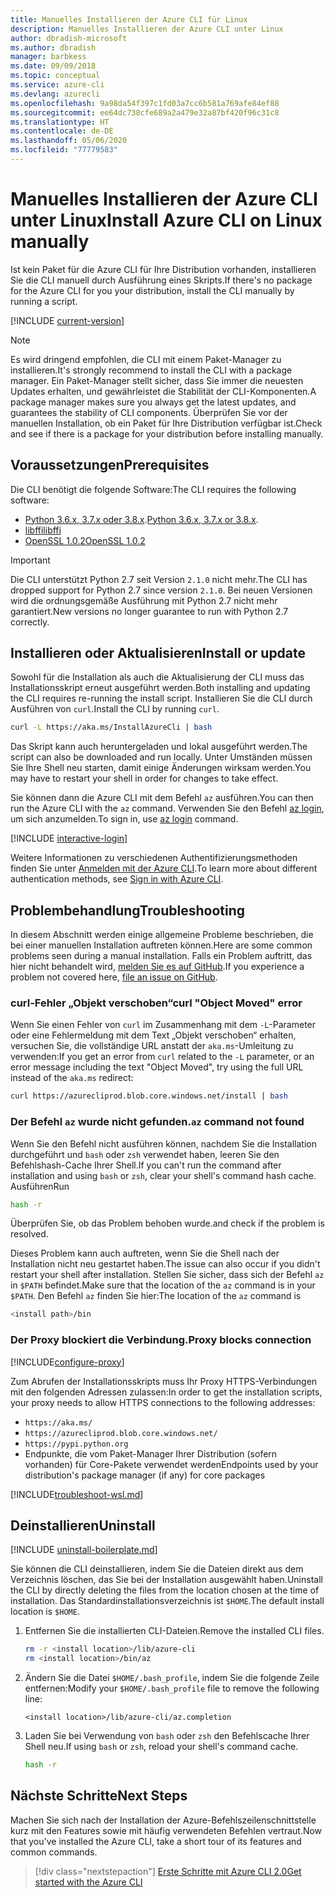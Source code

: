 ```yaml
---
title: Manuelles Installieren der Azure CLI für Linux
description: Manuelles Installieren der Azure CLI unter Linux
author: dbradish-microsoft
ms.author: dbradish
manager: barbkess
ms.date: 09/09/2018
ms.topic: conceptual
ms.service: azure-cli
ms.devlang: azurecli
ms.openlocfilehash: 9a98da54f397c1fd03a7cc6b581a769afe84ef88
ms.sourcegitcommit: ee64dc738cfe689a2a479e32a87bf420f96c31c8
ms.translationtype: HT
ms.contentlocale: de-DE
ms.lasthandoff: 05/06/2020
ms.locfileid: "77779583"
---
```

# <a name="install-azure-cli-on-linux-manually"></a><span data-ttu-id="75e40-103">Manuelles Installieren der Azure CLI unter Linux</span><span class="sxs-lookup"><span data-stu-id="75e40-103">Install Azure CLI on Linux manually</span></span>

<span data-ttu-id="75e40-104">Ist kein Paket für die Azure CLI für Ihre Distribution vorhanden, installieren Sie die CLI manuell durch Ausführung eines Skripts.</span><span class="sxs-lookup"><span data-stu-id="75e40-104">If there's no package for the Azure CLI for you your distribution, install the CLI manually by running a script.</span></span>

[!INCLUDE [current-version](includes/current-version.md)]

> [!NOTE]
> <span data-ttu-id="75e40-105">Es wird dringend empfohlen, die CLI mit einem Paket-Manager zu installieren.</span><span class="sxs-lookup"><span data-stu-id="75e40-105">It's strongly recommend to install the CLI with a package manager.</span></span> <span data-ttu-id="75e40-106">Ein Paket-Manager stellt sicher, dass Sie immer die neuesten Updates erhalten, und gewährleistet die Stabilität der CLI-Komponenten.</span><span class="sxs-lookup"><span data-stu-id="75e40-106">A package manager makes sure you always get the latest updates, and guarantees the stability of CLI components.</span></span> <span data-ttu-id="75e40-107">Überprüfen Sie vor der manuellen Installation, ob ein Paket für Ihre Distribution verfügbar ist.</span><span class="sxs-lookup"><span data-stu-id="75e40-107">Check and see if there is a package for your distribution before installing manually.</span></span>

## <a name="prerequisites"></a><span data-ttu-id="75e40-108">Voraussetzungen</span><span class="sxs-lookup"><span data-stu-id="75e40-108">Prerequisites</span></span>

<span data-ttu-id="75e40-109">Die CLI benötigt die folgende Software:</span><span class="sxs-lookup"><span data-stu-id="75e40-109">The CLI requires the following software:</span></span>

* <span data-ttu-id="75e40-110">[Python 3.6.x, 3.7.x oder 3.8.x](https://www.python.org/downloads/).</span><span class="sxs-lookup"><span data-stu-id="75e40-110">[Python 3.6.x, 3.7.x or 3.8.x](https://www.python.org/downloads/).</span></span> 
* [<span data-ttu-id="75e40-111">libffi</span><span class="sxs-lookup"><span data-stu-id="75e40-111">libffi</span></span>](https://sourceware.org/libffi/)
* [<span data-ttu-id="75e40-112">OpenSSL 1.0.2</span><span class="sxs-lookup"><span data-stu-id="75e40-112">OpenSSL 1.0.2</span></span>](https://www.openssl.org/source/)

> [!IMPORTANT]
>
> <span data-ttu-id="75e40-113">Die CLI unterstützt Python 2.7 seit Version `2.1.0` nicht mehr.</span><span class="sxs-lookup"><span data-stu-id="75e40-113">The CLI has dropped support for Python 2.7 since version `2.1.0`.</span></span> <span data-ttu-id="75e40-114">Bei neuen Versionen wird die ordnungsgemäße Ausführung mit Python 2.7 nicht mehr garantiert.</span><span class="sxs-lookup"><span data-stu-id="75e40-114">New versions no longer guarantee to run with Python 2.7 correctly.</span></span>

## <a name="install-or-update"></a><span data-ttu-id="75e40-115">Installieren oder Aktualisieren</span><span class="sxs-lookup"><span data-stu-id="75e40-115">Install or update</span></span>

<span data-ttu-id="75e40-116">Sowohl für die Installation als auch die Aktualisierung der CLI muss das Installationsskript erneut ausgeführt werden.</span><span class="sxs-lookup"><span data-stu-id="75e40-116">Both installing and updating the CLI requires re-running the install script.</span></span> <span data-ttu-id="75e40-117">Installieren Sie die CLI durch Ausführen von `curl`.</span><span class="sxs-lookup"><span data-stu-id="75e40-117">Install the CLI by running `curl`.</span></span>

```bash
curl -L https://aka.ms/InstallAzureCli | bash
```

<span data-ttu-id="75e40-118">Das Skript kann auch heruntergeladen und lokal ausgeführt werden.</span><span class="sxs-lookup"><span data-stu-id="75e40-118">The script can also be downloaded and run locally.</span></span> <span data-ttu-id="75e40-119">Unter Umständen müssen Sie Ihre Shell neu starten, damit einige Änderungen wirksam werden.</span><span class="sxs-lookup"><span data-stu-id="75e40-119">You may have to restart your shell in order for changes to take effect.</span></span>

<span data-ttu-id="75e40-120">Sie können dann die Azure CLI mit dem Befehl `az` ausführen.</span><span class="sxs-lookup"><span data-stu-id="75e40-120">You can then run the Azure CLI with the `az` command.</span></span> <span data-ttu-id="75e40-121">Verwenden Sie den Befehl [az login](/cli/azure/reference-index#az-login), um sich anzumelden.</span><span class="sxs-lookup"><span data-stu-id="75e40-121">To sign in, use [az login](/cli/azure/reference-index#az-login) command.</span></span>

[!INCLUDE [interactive-login](includes/interactive-login.md)]

<span data-ttu-id="75e40-122">Weitere Informationen zu verschiedenen Authentifizierungsmethoden finden Sie unter [Anmelden mit der Azure CLI](authenticate-azure-cli.md).</span><span class="sxs-lookup"><span data-stu-id="75e40-122">To learn more about different authentication methods, see [Sign in with Azure CLI](authenticate-azure-cli.md).</span></span>

## <a name="troubleshooting"></a><span data-ttu-id="75e40-123">Problembehandlung</span><span class="sxs-lookup"><span data-stu-id="75e40-123">Troubleshooting</span></span>

<span data-ttu-id="75e40-124">In diesem Abschnitt werden einige allgemeine Probleme beschrieben, die bei einer manuellen Installation auftreten können.</span><span class="sxs-lookup"><span data-stu-id="75e40-124">Here are some common problems seen during a manual installation.</span></span> <span data-ttu-id="75e40-125">Falls ein Problem auftritt, das hier nicht behandelt wird, [melden Sie es auf GitHub](https://github.com/Azure/azure-cli/issues).</span><span class="sxs-lookup"><span data-stu-id="75e40-125">If you experience a problem not covered here, [file an issue on GitHub](https://github.com/Azure/azure-cli/issues).</span></span>

### <a name="curl-object-moved-error"></a><span data-ttu-id="75e40-126">curl-Fehler „Objekt verschoben“</span><span class="sxs-lookup"><span data-stu-id="75e40-126">curl "Object Moved" error</span></span>

<span data-ttu-id="75e40-127">Wenn Sie einen Fehler von `curl` im Zusammenhang mit dem `-L`-Parameter oder eine Fehlermeldung mit dem Text „Objekt verschoben“ erhalten, versuchen Sie, die vollständige URL anstatt der `aka.ms`-Umleitung zu verwenden:</span><span class="sxs-lookup"><span data-stu-id="75e40-127">If you get an error from `curl` related to the `-L` parameter, or an error message including the text "Object Moved", try using the full URL instead of the `aka.ms` redirect:</span></span>

```bash
curl https://azurecliprod.blob.core.windows.net/install | bash
```

### <a name="az-command-not-found"></a><span data-ttu-id="75e40-128">Der Befehl `az` wurde nicht gefunden.</span><span class="sxs-lookup"><span data-stu-id="75e40-128">`az` command not found</span></span>

<span data-ttu-id="75e40-129">Wenn Sie den Befehl nicht ausführen können, nachdem Sie die Installation durchgeführt und `bash` oder `zsh` verwendet haben, leeren Sie den Befehlshash-Cache Ihrer Shell.</span><span class="sxs-lookup"><span data-stu-id="75e40-129">If you can't run the command after installation and using `bash` or `zsh`, clear your shell's command hash cache.</span></span> <span data-ttu-id="75e40-130">Ausführen</span><span class="sxs-lookup"><span data-stu-id="75e40-130">Run</span></span>

```bash
hash -r
```

<span data-ttu-id="75e40-131">Überprüfen Sie, ob das Problem behoben wurde.</span><span class="sxs-lookup"><span data-stu-id="75e40-131">and check if the problem is resolved.</span></span>

<span data-ttu-id="75e40-132">Dieses Problem kann auch auftreten, wenn Sie die Shell nach der Installation nicht neu gestartet haben.</span><span class="sxs-lookup"><span data-stu-id="75e40-132">The issue can also occur if you didn't restart your shell after installation.</span></span> <span data-ttu-id="75e40-133">Stellen Sie sicher, dass sich der Befehl `az` in `$PATH` befindet.</span><span class="sxs-lookup"><span data-stu-id="75e40-133">Make sure that the location of the `az` command is in your `$PATH`.</span></span> <span data-ttu-id="75e40-134">Den Befehl `az` finden Sie hier:</span><span class="sxs-lookup"><span data-stu-id="75e40-134">The location of the `az` command is</span></span>

```bash
<install path>/bin
```

### <a name="proxy-blocks-connection"></a><span data-ttu-id="75e40-135">Der Proxy blockiert die Verbindung.</span><span class="sxs-lookup"><span data-stu-id="75e40-135">Proxy blocks connection</span></span>

[!INCLUDE[configure-proxy](includes/configure-proxy.md)]

<span data-ttu-id="75e40-136">Zum Abrufen der Installationsskripts muss Ihr Proxy HTTPS-Verbindungen mit den folgenden Adressen zulassen:</span><span class="sxs-lookup"><span data-stu-id="75e40-136">In order to get the installation scripts, your proxy needs to allow HTTPS connections to the following addresses:</span></span>

* `https://aka.ms/`
* `https://azurecliprod.blob.core.windows.net/`
* `https://pypi.python.org`
* <span data-ttu-id="75e40-137">Endpunkte, die vom Paket-Manager Ihrer Distribution (sofern vorhanden) für Core-Pakete verwendet werden</span><span class="sxs-lookup"><span data-stu-id="75e40-137">Endpoints used by your distribution's package manager (if any) for core packages</span></span>

[!INCLUDE[troubleshoot-wsl.md](includes/troubleshoot-wsl.md)]

## <a name="uninstall"></a><span data-ttu-id="75e40-138">Deinstallieren</span><span class="sxs-lookup"><span data-stu-id="75e40-138">Uninstall</span></span>

[!INCLUDE [uninstall-boilerplate.md](includes/uninstall-boilerplate.md)]

<span data-ttu-id="75e40-139">Sie können die CLI deinstallieren, indem Sie die Dateien direkt aus dem Verzeichnis löschen, das Sie bei der Installation ausgewählt haben.</span><span class="sxs-lookup"><span data-stu-id="75e40-139">Uninstall the CLI by directly deleting the files from the location chosen at the time of installation.</span></span> <span data-ttu-id="75e40-140">Das Standardinstallationsverzeichnis ist `$HOME`.</span><span class="sxs-lookup"><span data-stu-id="75e40-140">The default install location is `$HOME`.</span></span>

1. <span data-ttu-id="75e40-141">Entfernen Sie die installierten CLI-Dateien.</span><span class="sxs-lookup"><span data-stu-id="75e40-141">Remove the installed CLI files.</span></span>

   ```bash
   rm -r <install location>/lib/azure-cli
   rm <install location>/bin/az
   ```

2. <span data-ttu-id="75e40-142">Ändern Sie die Datei `$HOME/.bash_profile`, indem Sie die folgende Zeile entfernen:</span><span class="sxs-lookup"><span data-stu-id="75e40-142">Modify your `$HOME/.bash_profile` file to remove the following line:</span></span>

   ```text
   <install location>/lib/azure-cli/az.completion
   ```

3. <span data-ttu-id="75e40-143">Laden Sie bei Verwendung von `bash` oder `zsh` den Befehlscache Ihrer Shell neu.</span><span class="sxs-lookup"><span data-stu-id="75e40-143">If using `bash` or `zsh`, reload your shell's command cache.</span></span>

   ```bash
   hash -r
   ```

## <a name="next-steps"></a><span data-ttu-id="75e40-144">Nächste Schritte</span><span class="sxs-lookup"><span data-stu-id="75e40-144">Next Steps</span></span>

<span data-ttu-id="75e40-145">Machen Sie sich nach der Installation der Azure-Befehlszeilenschnittstelle kurz mit den Features sowie mit häufig verwendeten Befehlen vertraut.</span><span class="sxs-lookup"><span data-stu-id="75e40-145">Now that you've installed the Azure CLI, take a short tour of its features and common commands.</span></span>

> [!div class="nextstepaction"]
> [<span data-ttu-id="75e40-146">Erste Schritte mit Azure CLI 2.0</span><span class="sxs-lookup"><span data-stu-id="75e40-146">Get started with the Azure CLI</span></span>](get-started-with-azure-cli.md)
